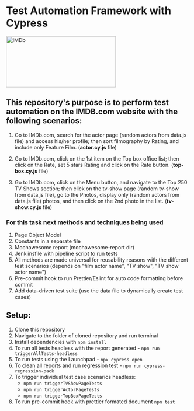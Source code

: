 # Test Automation Framework with Cypress

<a href="https://www.imdb.com/" target="_blank" rel="noreferrer"> <img src="https://upload.wikimedia.org/wikipedia/commons/6/69/IMDB_Logo_2016.svg" alt="IMDb" width="300" height="140"/> </a>

## This repository's purpose is to perform test automation on the IMDB.com website with the following scenarios:

1. Go to IMDb.com, search for the actor page (random actors from data.js file) and access his/her profile; then sort filmography by Rating, and include only Feature Film. (**actor.cy.js** file)

2. Go to IMDb.com, click on the 1st item on the Top box office list; then click on the Rate, set 5 stars
   Rating and click on the Rate button. (**top-box.cy.js** file)

3. Go to IMDb.com, click on the Menu button, and navigate to the Top 250 TV Shows section; then click
   on the tv-show page (random tv-show from data.js file), go to the Photos, display only (random actors from
   data.js file) photos, and then click on the 2nd photo in the list. (**tv-show.cy.js** file)

### For this task next methods and techniques being used

1. Page Object Model
2. Constants in a separate file
3. Mochawesome report (mochawesome-report dir)
4. Jenkiinsfile with pipeline script to run tests
5. All methods are made universal for reusability reasons with the different test scenarios (depends on "film actor name", "TV show", "TV show actor name")
6. Pre-commit hook to run Prettier/Eslint for auto code formatting before commit
7. Add data-driven test suite (use the data file to dynamically create test cases)

## Setup:

1. Clone this repository
2. Navigate to the folder of cloned repository and run terminal
3. Install dependencies with `npm install`
4. To run all tests headless with the report generated - `npm run triggerAllTests-headless`
5. To run tests using the Launchpad - `npx cypress open`
6. To clean all reports and run regression test - `npm run cypress-regression-pack`
7. To trigger individual test case scenarios headless:
   - `npm run triggerTVShowPageTests`
   - `npm run triggerActorPageTests`
   - `npm run triggerTopBoxPageTests`
8. To run pre-commit hook with prettier formated document `npm test`
